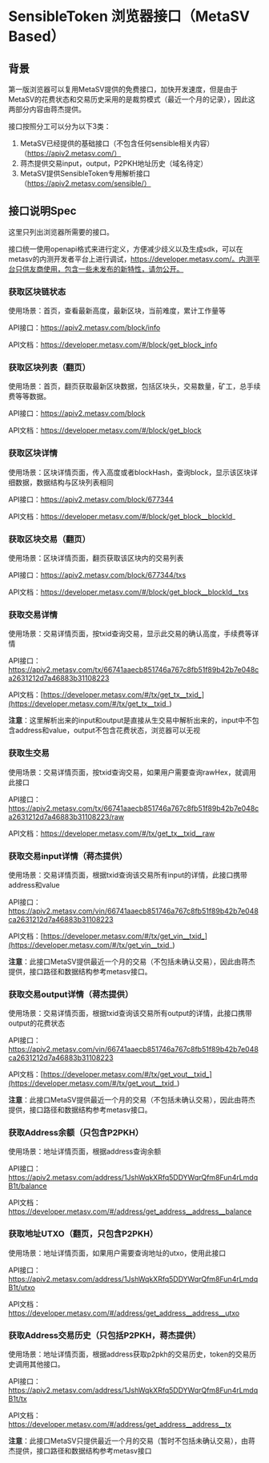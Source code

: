 # SensibleToken 浏览器接口（MetaSV Based）



## 背景

第一版浏览器可以复用MetaSV提供的免费接口，加快开发速度，但是由于MetaSV的花费状态和交易历史采用的是裁剪模式（最近一个月的记录），因此这两部分内容由蒋杰提供。

接口按照分工可以分为以下3类：

1. MetaSV已经提供的基础接口（不包含任何sensible相关内容）（https://apiv2.metasv.com/）
2. 蒋杰提供交易input，output，P2PKH地址历史（域名待定）
3. MetaSV提供SensibleToken专用解析接口（https://apiv2.metasv.com/sensible/）

## 接口说明Spec

这里只列出浏览器所需要的接口。

接口统一使用openapi格式来进行定义，方便减少歧义以及生成sdk，可以在metasv的内测开发者平台上进行调试，https://developer.metasv.com/。内测平台只供友商使用，包含一些未发布的新特性，请勿公开。



### 获取区块链状态

使用场景：首页，查看最新高度，最新区块，当前难度，累计工作量等

API接口：https://apiv2.metasv.com/block/info

API文档：https://developer.metasv.com/#/block/get_block_info



### 获取区块列表（翻页）

使用场景：首页，翻页获取最新区块数据，包括区块头，交易数量，矿工，总手续费等等数据。

API接口：https://apiv2.metasv.com/block

API文档：https://developer.metasv.com/#/block/get_block



### 获取区块详情

使用场景：区块详情页面，传入高度或者blockHash，查询block，显示该区块详细数据，数据结构与区块列表相同

API接口：https://apiv2.metasv.com/block/677344

API文档：https://developer.metasv.com/#/block/get_block__blockId_



### 获取区块交易（翻页）

使用场景：区块详情页面，翻页获取该区块内的交易列表

API接口：https://apiv2.metasv.com/block/677344/txs

API文档：https://developer.metasv.com/#/block/get_block__blockId__txs



### 获取交易详情

使用场景：交易详情页面，按txid查询交易，显示此交易的确认高度，手续费等详情

API接口：https://apiv2.metasv.com/tx/66741aaecb851746a767c8fb51f89b42b7e048ca2631212d7a46883b31108223

API文档：[https://developer.metasv.com/#/tx/get_tx__txid_](https://developer.metasv.com/#/tx/get_tx__txid_)

**注意**：这里解析出来的input和output是直接从生交易中解析出来的，input中不包含address和value，output不包含花费状态，浏览器可以无视



### 获取生交易

使用场景：交易详情页面，按txid查询交易，如果用户需要查询rawHex，就调用此接口

API接口：https://apiv2.metasv.com/tx/66741aaecb851746a767c8fb51f89b42b7e048ca2631212d7a46883b31108223/raw

API文档：https://developer.metasv.com/#/tx/get_tx__txid__raw



### 获取交易input详情（蒋杰提供）

使用场景：交易详情页面，根据txid查询该交易所有input的详情，此接口携带address和value

API接口：https://apiv2.metasv.com/vin/66741aaecb851746a767c8fb51f89b42b7e048ca2631212d7a46883b31108223

API文档：[https://developer.metasv.com/#/tx/get_vin__txid_](https://developer.metasv.com/#/tx/get_vin__txid_)

**注意**：此接口MetaSV提供最近一个月的交易（不包括未确认交易），因此由蒋杰提供，接口路径和数据结构参考metasv接口。



### 获取交易output详情（蒋杰提供）

使用场景：交易详情页面，根据txid查询该交易所有output的详情，此接口携带output的花费状态

API接口：https://apiv2.metasv.com/vin/66741aaecb851746a767c8fb51f89b42b7e048ca2631212d7a46883b31108223

API文档：[https://developer.metasv.com/#/tx/get_vout__txid_](https://developer.metasv.com/#/tx/get_vout__txid_)

**注意**：此接口MetaSV提供最近一个月的交易（不包括未确认交易），因此由蒋杰提供，接口路径和数据结构参考metasv接口。



### 获取Address余额（只包含P2PKH）

使用场景：地址详情页面，根据address查询余额

API接口：https://apiv2.metasv.com/address/1JshWqkXRfq5DDYWqrQfm8Fun4rLmdqB1t/balance

API文档：https://developer.metasv.com/#/address/get_address__address__balance



### 获取地址UTXO（翻页，只包含P2PKH）

使用场景：地址详情页面，如果用户需要查询地址的utxo，使用此接口

API接口：https://apiv2.metasv.com/address/1JshWqkXRfq5DDYWqrQfm8Fun4rLmdqB1t/utxo

API文档：https://developer.metasv.com/#/address/get_address__address__utxo



### 获取Address交易历史（只包括P2PKH，蒋杰提供）

使用场景：地址详情页面，根据address获取p2pkh的交易历史，token的交易历史调用其他接口。

API接口：https://apiv2.metasv.com/address/1JshWqkXRfq5DDYWqrQfm8Fun4rLmdqB1t/tx

API文档：https://developer.metasv.com/#/address/get_address__address__tx

**注意**：此接口MetaSV只提供最近一个月的交易（暂时不包括未确认交易），由蒋杰提供，接口路径和数据结构参考metasv接口





